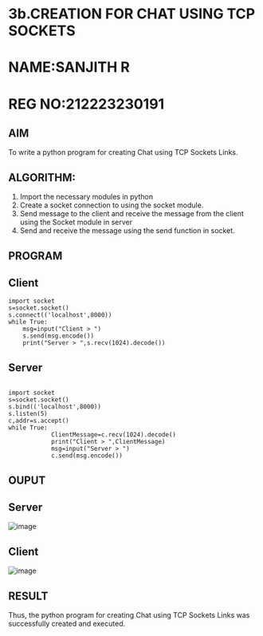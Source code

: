 # 3b.CREATION FOR CHAT USING TCP SOCKETS
# NAME:SANJITH R
# REG NO:212223230191
## AIM
To write a python program for creating Chat using TCP Sockets Links.
## ALGORITHM:
1. Import the necessary modules in python
2. Create a socket connection to using the socket module.
3. Send message to the client and receive the message from the client using the Socket module in
 server
4. Send and receive the message using the send function in socket.
## PROGRAM
## Client
```
import socket 
s=socket.socket() 
s.connect(('localhost',8000)) 
while True: 
    msg=input("Client > ") 
    s.send(msg.encode()) 
    print("Server > ",s.recv(1024).decode())
```
## Server
``` 

import socket 
s=socket.socket() 
s.bind(('localhost',8000)) 
s.listen(5) 
c,addr=s.accept() 
while True: 
            ClientMessage=c.recv(1024).decode() 
            print("Client > ",ClientMessage) 
            msg=input("Server > ") 
            c.send(msg.encode())
```
## OUPUT
## Server
![image](https://github.com/user-attachments/assets/1cc5bd3f-3532-48d9-9817-d0db66ebc3e3)
## Client
![image](https://github.com/user-attachments/assets/3b1a0c10-a155-4e08-a57e-2ca6c9fd9b6e)

## RESULT
Thus, the python program for creating Chat using TCP Sockets Links was successfully 
created and executed.
